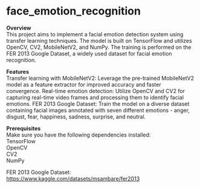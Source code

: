 # face_emotion_recognition
<b>Overview</b>
<br>
This project aims to implement a facial emotion detection system using transfer learning techniques. The model is built on TensorFlow and utilizes OpenCV, CV2, MobileNetV2, and NumPy. The training is performed on the FER 2013 Google Dataset, a widely used dataset for facial emotion recognition.
<br>

<b>Features</b>
<br>
Transfer learning with MobileNetV2: Leverage the pre-trained MobileNetV2 model as a feature extractor for improved accuracy and faster convergence.
Real-time emotion detection: Utilize OpenCV and CV2 for capturing real-time video frames and processing them to identify facial emotions.
FER 2013 Google Dataset: Train the model on a diverse dataset containing facial images annotated with seven different emotions - anger, disgust, fear, happiness, sadness, surprise, and neutral.
<br>

<b>Prerequisites</b>
<br>
Make sure you have the following dependencies installed:
<br>
TensorFlow<br>
OpenCV <br>
CV2 <br>
NumPy

FER 2013 Google Dataset: https://www.kaggle.com/datasets/msambare/fer2013
